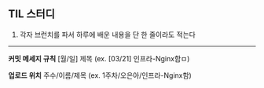 ## TIL 스터디

1. 각자 브런치를 파서 하루에 배운 내용을 단 한 줄이라도 적는다

---
**커밋 메세지 규칙**
[월/일] 제목 (ex. [03/21] 인프라-Nginx함ㅁ)

**업로드 위치**
주수/이름/제목 (ex. 1주차/오은아/인프라-Nginx함)
